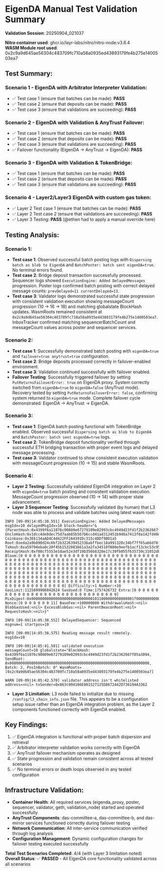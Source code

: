 # EigenDA Manual Test Validation Summary

**Validation Session**: 20250904_021037

**Nitro container used**: ghcr.io/layr-labs/nitro/nitro-node:v3.6.4  
**WASM Module root used**: 0x2c9a9d645ae56304c483709fc710a58a0935ed43893179fe4b275e1400503ea7

## Test Summary:

### Scenario 1 - EigenDA with Arbitrator Interpreter Validation:
- ✅ Test case 1 (ensure that batches can be made): **PASS**
- ✅ Test case 2 (ensure that deposits can be made): **PASS** 
- ✅ Test case 3 (ensure that validations are succeeding): **PASS**

### Scenario 2 - EigenDA with Validation & AnyTrust Failover:
- ✅ Test case 1 (ensure that batches can be made): **PASS**
- ✅ Test case 2 (ensure that deposits can be made): **PASS**
- ✅ Test case 3 (ensure that validations are succeeding): **PASS**
- ✅ Failover functionality (EigenDA → AnyTrust → EigenDA): **PASS**

### Scenario 3 - EigenDA with Validation & TokenBridge:
- ✅ Test case 1 (ensure that batches can be made): **PASS**
- ✅ Test case 2 (ensure that deposits can be made): **PASS**
- ✅ Test case 3 (ensure that validations are succeeding): **PASS**

### Scenario 4 - Layer2/Layer3 EigenDA with custom gas token:
- ✅ Layer 2 Test case 1 (ensure that batches can be made): **PASS**
- ✅ Layer 2 Test case 2 (ensure that validations are succeeding): **PASS**  
- ✅ Layer 3 Testing: **PASS** (@ethen had to apply a manual override here)

## Testing Analysis:

### Scenario 1:
- **Test case 1**: Observed successful batch posting logs with `Dispersing batch as blob to EigenDA` and `BatchPoster: batch sent eigenDA=true`. No terminal errors found.
- **Test case 2**: Bridge deposit transaction successfully processed. Sequencer logs showed `ExecutionEngine: Added DelayedMessages` progression. Poster logs confirmed batch posting with correct delayed message counts: `prevDelayed=11 currentDelayed=13`.
- **Test case 3**: Validator logs demonstrated successful state progression with consistent validation execution showing messageCount progression (10 → 16 → 18) and matching globalstate BlockHash updates. WasmRoots remained consistent at `0x2c9a9d645ae56304c483709fc710a58a0935ed43893179fe4b275e1400503ea7`. InboxTracker confirmed matching sequencerBatchCount and messageCount values across poster and sequencer services.

### Scenario 2:
- **Test case 1**: Successfully demonstrated batch posting with `eigenDA=true` and `failover=true anytrust=true` configuration.
- **Test case 2**: Bridge deposits processed correctly in failover-enabled environment.
- **Test case 3**: Validation continued successfully with failover enabled.
- **Failover Testing**: Successfully triggered failover by setting `PutReturnsFailoverError: true` on EigenDA proxy. System correctly switched from `eigenDA=true` to `eigenDA=false` (AnyTrust mode). Recovery tested by setting `PutReturnsFailoverError: false`, confirming system returned to `eigenDA=true` mode. Complete failover cycle demonstrated: EigenDA → AnyTrust → EigenDA.

### Scenario 3:
- **Test case 1**: EigenDA batch posting functional with TokenBridge enabled. Observed successful `Dispersing batch as blob to EigenDA` and `BatchPoster: batch sent eigenDA=true` logs.
- **Test case 2**: TokenBridge deposit functionality verified through successful ETH bridging transaction with proper event logs and delayed message processing.
- **Test case 3**: Validator continued to show consistent execution validation with messageCount progression (10 → 15) and stable WasmRoots.

### Scenario 4:
- **Layer 2 Testing**: Successfully validated EigenDA integration on Layer 2 with `eigenDA=true` batch posting and consistent validation execution. MessageCount progression observed (10 → 14) with proper state advancement.
- **Layer 3 Sequencer Testing**: Successfully validated (by human) that L3 node was able to process and validate batches using latest wasm root:
```
INFO [09-09|14:05:38.551] ExecutionEngine: Added DelayedMessages   msgIdx=10 delayedMsgIdx=10 block-header="&{ParentHash:0x4399f6a11076c90809e67279109e02993cbc4949d23fd1f2b2362667f05a3094 UncleHash:0x1dcc4de8dec75d7aab85b567b6ccd41ad312451b948a7413f0a142fd40d49347 Coinbase:0x3E6134aAD4C4d422FF2A4391Dc315c4DDf98D1a5 Root:0xeda2a9b090d24c6bf2b322639452336abffbec18a991320c34bf7ff65a66d76f TxHash:0xa59794eba0c20f45b1532083661a3a2fa34510f080e9eefb1acf13cbc53c95ae ReceiptHash:0xf08cf5553e1dae52e3df19b356b8320e17c39fb055f635739c31052db5c3e45e Bloom:[0 0 0 0 0 0 0 0 0 0 0 0 0 0 0 0 0 0 0 0 0 0 0 0 0 0 0 0 0 0 0 0 0 0 0 0 0 0 0 0 0 0 0 0 0 0 0 0 0 0 0 0 0 0 0 0 0 0 0 0 0 0 0 0 0 0 0 0 0 0 0 0 0 0 0 0 0 0 0 0 0 0 0 0 0 0 0 0 0 0 0 0 0 0 0 0 0 0 0 0 0 0 0 0 0 0 0 0 0 0 0 0 0 0 0 0 0 0 0 0 0 0 0 0 0 0 0 0 0 0 0 0 0 0 0 0 0 0 0 0 0 0 0 0 0 0 0 0 0 0 0 0 0 0 0 0 0 0 0 0 0 0 0 0 0 0 0 0 0 0 0 0 0 0 0 0 0 0 0 0 0 0 0 0 0 0 0 0 0 0 0 0 0 0 0 0 0 0 0 0 0 0 0 0 0 0 0 0 0 0 0 0 0 0 0 0 0 0 0 0 0 0 0 0 0 0 0 0 0 0 0 0 0 0 0 0 0 0 0 0 0 0 0 0 0 0 0 0 0 0 0 0 0 0 0 0] Difficulty:+1 Number:+10 GasLimit:1125899906842624 GasUsed:0 Time:1757426732 Extra:[0 0 0 0 0 0 0 0 0 0 0 0 0 0 0 0 0 0 0 0 0 0 0 0 0 0 0 0 0 0 0 0] MixDigest:0x00000000000000000000000000001011000000000000001f0000000000000000 Nonce:[0 0 0 0 0 0 0 11] BaseFee:+100000000 WithdrawalsHash:<nil> BlobGasUsed:<nil> ExcessBlobGas:<nil> ParentBeaconRoot:<nil> RequestsHash:<nil>}"

INFO [09-09|14:05:38.552] DelayedSequencer: Sequenced              msgnum=1 startpos=10

INFO [09-09|14:05:38.575] Reading message result remotely.         msgIdx=10

INFO [09-09|14:05:41.581] validated execution                      messageCount=10 globalstate="BlockHash: 0x4399f6a11076c90809e67279109e02993cbc4949d23fd1f2b2362667f05a3094, SendRoot: 0x0000000000000000000000000000000000000000000000000000000000000000, Batch: 2, PosInBatch: 0" WasmRoots=[0x2c9a9d645ae56304c483709fc710a58a0935ed43893179fe4b275e1400503ea7]

WARN [09-09|14:05:42.570] validator address isn't whitelisted      address=<nil> txSender=0x863c904166E801527125D8672442D736194A3362
```

- **Layer 3 Limitation**: L3 node failed to initialize due to missing `/config/l3_chain_info.json` file. This appears to be a configuration setup issue rather than an EigenDA integration problem, as the Layer 2 components functioned correctly with EigenDA enabled.

## Key Findings:
1. ✅ EigenDA integration is functional with proper batch dispersion and retrieval
2. ✅ Arbitrator interpreter validation works correctly with EigenDA
3. ✅ AnyTrust failover mechanism operates as designed
4. ✅ State progression and validation remain consistent across all tested scenarios
5. ✅ No terminal errors or death loops observed in any tested configuration

## Infrastructure Validation:
- **Container Health**: All required services (eigenda_proxy, poster, sequencer, validator, geth, validation_node) started and operated successfully
- **AnyTrust Components**: das-committee-a, das-committee-b, and das-mirror services functioned correctly during failover testing
- **Network Communication**: All inter-service communication verified through log analysis
- **Configuration Management**: Dynamic configuration changes for failover testing executed successfully

**Total Test Scenarios Completed**: 4/4 (with Layer 3 limitation noted)  
**Overall Status**: ✅ **PASSED** - All EigenDA core functionality validated across all scenarios
